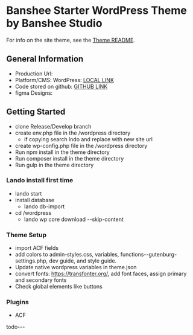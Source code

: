 # Banshee Starter WordPress Theme by Banshee Studio

For info on the site theme, see the [Theme README](wordpress/wp-content/themes/bansheeStarter/README.md).

## General Information

- Production Url:
- Platform/CMS: WordPress: [LOCAL LINK](cafeMarg.lndo)
- Code stored on github: [GITHUB LINK](https://github.com/kendrak922/cafeMarg)
- figma Designs:


## Getting Started

- clone Release/Develop branch
- create env.php file in the /wordpress directory
  - if copying search lndo and replace with new site url
- create wp-config.php file in the /wordpress directory
- Run npm install in the theme directory
- Run composer install in the theme directory
- Run gulp in the theme directory

### Lando install first time

- lando start
- install database
  - lando db-import <name>
- cd /wordpress
  - lando wp core download --skip-content

### Theme Setup
- import ACF fields
- add colors to admin-styles.css, variables, functions--gutenburg-settings.php, dev guide, and style guide.
- Update native wordpress variables in theme.json
- convert fonts: https://transfonter.org/, add font faces, assign primary and secondary fonts
- Check global elements like buttons


### Plugins
- ACF

todo---
